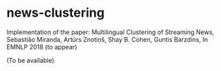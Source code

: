 # news-clustering
Implementation of the paper: Multilingual Clustering of Streaming News, Sebastião Miranda, Artūrs Znotiņš, Shay B. Cohen, Guntis Barzdins, In EMNLP 2018 (to appear)

(To be available)
